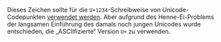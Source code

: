 Dieses Zeichen sollte für die `U+1234`-Schreibweise von Unicode-Codepunkten
[verwendet
werden](http://unicode.org/mail-arch/unicode-ml/y2005-m11/0060.html). Aber
aufgrund des Henne-Ei-Problems der langsamen Einführung des damals noch jungen
Unicodes wurde entschieden, die „ASCIIfizierte“ Version `U+` zu verwenden.
